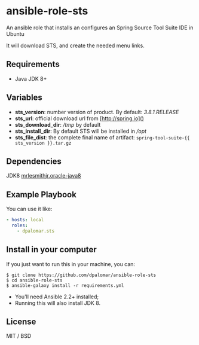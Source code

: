 ansible-role-sts 
=========

An ansible role that installs an configures an Spring Source Tool Suite IDE in Ubuntu

It will download STS, and create the needed menu links.

Requirements
------------

- Java JDK 8+ 

Variables
---------

- __sts_version__: number version of product. By default: _3.8.1.RELEASE_
- __sts_url__: official download url from [http://spring.io]()
- __sts_download_dir__: _/tmp_  by default
- __sts_install_dir__: By default STS will be installed in _/opt_
- __sts_file_dist__: the complete final name of artifact: `spring-tool-suite-{{ sts_version }}.tar.gz`

Dependencies
------------
JDK8 [mrlesmithjr.oracle-java8](https://galaxy.ansible.com/mrlesmithjr/oracle-java8/)

Example Playbook
----------------

You can use it like:

```yml
- hosts: local
  roles:
    - dpalomar.sts
```

Install in your computer
------------------------

If you just want to run this in your machine, you can:

```console
$ git clone https://github.com/dpalomar/ansible-role-sts
$ cd ansible-role-sts
$ ansible-galaxy install -r requirements.yml
```

- You'll need Ansible 2.2+ installed;
- Running this will also install JDK 8.

License
-------

MIT / BSD


